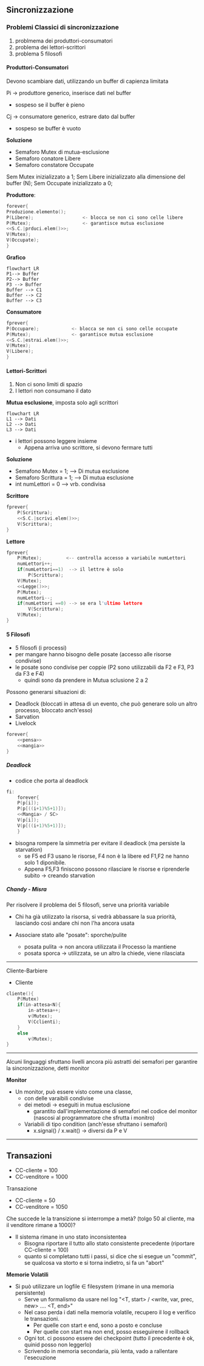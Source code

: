 ## Sincronizzazione
### Problemi Classici di sincronizzazione
1. problmema dei produttori-consumatori
2. problema dei lettori-scrittori
3. problema 5 filosofi


#### Produttori-Consumatori
Devono scambiare dati, utilizzando un buffer di capienza limitata

Pi -> produttore generico, inserisce dati nel buffer
- sospeso se il buffer è pieno

Cj -> consumatore generico, estrare dato dal buffer
- sospeso se buffer è vuoto

**Soluzione**
- Semaforo Mutex  di mutua-esclusione
- Semaforo conatore Libere
- Semaforo constatore Occupate

Sem Mutex inizializzato a 1;
Sem Libere inizializzato alla dimensione del buffer (N);
Sem Occupate inizializzato a 0;

**Produttore**:
```C
forever{
Produzione.elemento();
P(Libere); 			        <- blocca se non ci sono celle libere
P(Mutex);  				    <- garantisce mutua esclusione
<<S.C.|prduci.elem()>>;
V(Mutex);
V(Occupate);
}
```
**Grafico**
```mermaid
flowchart LR
P1--> Buffer
P2--> Buffer 
P3 --> Buffer 
Buffer --> C1
Buffer --> C2
Buffer --> C3
```
**Consumatore**
```C
fprever{
P(Occupare);			<- blocca se non ci sono celle occupate
P(Mutex);				<- garantisce mutua esclusione
<<S.C.|estrai.elem()>>;
V(Mutex);
V(Libere);
}
```

#### Lettori-Scrittori
1. Non ci sono limiti di spazio
2. I lettori non consumano il dato

**Mutua esclusione**, imposta solo agli scrittori
```mermaid
flowchart LR
L1 --> Dati 
L2 --> Dati
L3 --> Dati 
```
- i lettori possono leggere insieme
	- Appena arriva uno scrittore, si devono fermare tutti 

**Soluzione**
- Semafono Mutex = 1;  --> Di mutua esclusione
- Semaforo Scrittura = 1;  --> Di mutua esclusione
- int numLettori = 0 --> vrb. condivisa

**Scrittore**
```C
fprever{
	P(Scrittura);
	<<S.C.|scrivi.elem()>>;
	V(Scrittura);
}
```
**Lettore**
```C
fprever{
	P(Mutex);         <-- controlla accesso a variabile numLettori
	numLettori++;
	if(numLettori==1)  --> il lettre è solo
		P(Scrittura);
	V(Mutex);
	<<Legge()>>;
	P(Mutex);
	numLettori--;
	if(numLettori ==0) --> se era l'ultimo lettore
		V(Scrittura);
	V(Mutex);
}
```

#### 5 Filosofi
- 5 filosofi (i processi)
- per mangare hanno bisogno delle posate (accesso alle risorse condivise)
- le posate sono condivise per coppie (P2 sono utilizzabili da F2 e F3, P3 da F3 e F4)
	- quindi sono da prendere in Mutua sclusione 2 a 2

Possono generarsi situazioni di:
- Deadlock (bloccati in attesa di un evento, che può generare solo un altro  processo, bloccato anch'esso)
-  Sarvation 
-  Livelock

```C
forever{
	<<pensa>>
	<<mangia>>
}
```

##### Deadlock
- codice che porta al deadlock
```C
fi:
	forever{
	P(p[i]);
	P(p[((i+1)%5+1)]);
	<<Mangia> / SC>
	V(p[i]);
	V(p[((i+1)%5+1)]);
	}
```

- bisogna rompere la simmetria per evitare il deadlock (ma persiste la starvation)
	- se F5 ed F3 usano le risorse, F4 non è la libere ed F1,F2 ne hanno solo 1 diponibile.
	- Appena F5,F3 finiscono possono rilasciare le risorse e riprenderle subito -> creando starvation 

##### Chandy - Misra
Per risolvere il problema dei 5 filosofi, serve una priorità variabile 
- Chi ha già utilizzato la risorsa, si vedrà abbassare la sua priorità, lasciando così andare chi non l'ha ancora usata

- Associare stato alle "posate": sporche/pulite
	-  posata pulita -> non ancora utilizzata il Processo la mantiene
	-  posata sporca -> utilizzata, se un altro la chiede, viene rilasciata

---
Cliente-Barbiere
- Cliente
```C
cliente(){
	P(Mutex)
	if(in-attesa<N){
		in-attesa++;
		v(Mutex);
		V(Cclienti);
	}
	else
		v(Mutex);
}
```

---

Alcuni linguaggi sfruttano livelli ancora più astratti dei semafori per garantire la sincronizzazione, detti monitor

**Monitor**
- Un monitor, può essere visto come una classe, 
	- con delle varaibili condivise
	- dei metodi -> eseguiti in mutua esclusione
		- garantito dall'implementazione di semafori nel codice del monitor (nascosi al programmatore che sfrutta i monitro)
	- Variabili di tipo condition (anch'esse sfruttano i semafori)
		- x.signal() / x.wait()  -> diversi da P e V

---

## Transazioni
- CC-cliente = 100
- CC-venditore = 1000

Transazione
- CC-cliente = 50
- CC-venditore = 1050

Che succede le la transizione si interrompe a metà? (tolgo 50 al cliente, ma il venditore rimane a 1000)?
- Il sistema rimane in uno stato inconsistentea
	- Bisogna riportare il tutto allo stato consistente precedente (riportare CC-cliente = 100)
	- quanto si completano tutti i passi, si dice che si esegue un "commit", se qualcosa va storto e si torna indietro, si fa un "abort"

**Memorie Volatili**
- Si può utilizzare un logfile $\in$ filesystem (rimane in una memoria persistente)
	- Serve un formalismo da usare nel log "<T, start> / <write, var, prec, new> .... <T, end>"
	- Nel caso perda i dati nella memoria volatile, recupero il log e verifico le transazioni.
		- Per quelle con start e end, sono a posto e concluse
		-   Per quelle con start ma non end, posso esseguirene il rollback 
	- Ogni tot. ci possono essere dei checkpoint (tutto il precedente è ok, quinid posso non leggerlo)
	- Scrivendo in memoria secondaria, più lenta, vado a rallentare l'esecuzione   